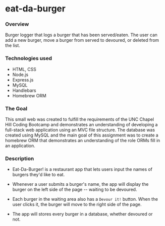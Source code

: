 # eat-da-burger

### Overview
Burger logger that logs a burger that has been served/eaten. The user can add a new burger, move a burger from served to devoured, or deleted from the list.

### Technologies used
* HTML, CSS
* Node.js
* Express.js
* MySQL
* Handlebars
* Homebrew ORM

### The Goal
This small web was created to fulfill the requirements of the UNC Chapel Hill Coding Bootcamp and demonstrates an understanding of developing a full-stack web application using an MVC file structure. The database was created using MySQL and the main goal of this assignment was to create a homebrew ORM that demonstrates an understanding of the role ORMs fill in an application.

### Description
* Eat-Da-Burger! is a restaurant app that lets users input the names of burgers they'd like to eat.

* Whenever a user submits a burger's name, the app will display the burger on the left side of the page -- waiting to be devoured.

* Each burger in the waiting area also has a `Devour it!` button. When the user clicks it, the burger will move to the right side of the page.

* The app will stores every burger in a database, whether devoured or not.
